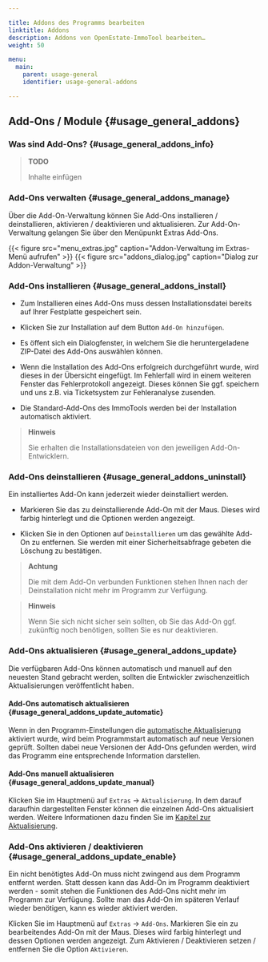 ```yaml
---

title: Addons des Programms bearbeiten
linktitle: Addons
description: Addons von OpenEstate-ImmoTool bearbeiten…
weight: 50

menu:
  main:
    parent: usage-general
    identifier: usage-general-addons

---
```


## Add-Ons / Module {#usage_general_addons}


### Was sind Add-Ons? {#usage_general_addons_info}

> **TODO**
>
> Inhalte einfügen


### Add-Ons verwalten {#usage_general_addons_manage}

Über die Add-On-Verwaltung können Sie Add-Ons installieren / deinstallieren, aktivieren / deaktivieren und aktualisieren. Zur Add-On-Verwaltung gelangen Sie über den Menüpunkt Extras Add-Ons.

{{< figure src="menu_extras.jpg" caption="Addon-Verwaltung im Extras-Menü aufrufen" >}}
{{< figure src="addons_dialog.jpg" caption="Dialog zur Addon-Verwaltung" >}}


### Add-Ons installieren {#usage_general_addons_install}

- Zum Installieren eines Add-Ons muss dessen Installationsdatei bereits auf Ihrer Festplatte gespeichert sein.

- Klicken Sie zur Installation auf dem Button `Add-On hinzufügen`.

- Es öffent sich ein Dialogfenster, in welchem Sie die heruntergeladene ZIP-Datei des Add-Ons auswählen können.

- Wenn die Installation des Add-Ons erfolgreich durchgeführt wurde, wird dieses in der Übersicht eingefügt. Im Fehlerfall wird in einem weiteren Fenster das Fehlerprotokoll angezeigt. Dieses können Sie ggf. speichern und uns z.B. via Ticketsystem zur Fehleranalyse zusenden.

- Die Standard-Add-Ons des ImmoTools werden bei der Installation automatisch aktiviert.

> **Hinweis**
>
> Sie erhalten die Installationsdateien von den jeweiligen Add-On-Entwicklern.


### Add-Ons deinstallieren {#usage_general_addons_uninstall}

Ein installiertes Add-On kann jederzeit wieder deinstalliert werden.

- Markieren Sie das zu deinstallierende Add-On mit der Maus. Dieses wird farbig hinterlegt und die Optionen werden angezeigt.

- Klicken Sie in den Optionen auf `Deinstallieren` um das gewählte Add-On zu entfernen. Sie werden mit einer Sicherheitsabfrage gebeten die Löschung zu bestätigen.

> **Achtung**
>
> Die mit dem Add-On verbunden Funktionen stehen Ihnen nach der Deinstallation nicht mehr im Programm zur Verfügung.

> **Hinweis**
>
> Wenn Sie sich nicht sicher sein sollten, ob Sie das Add-On ggf. zukünftig noch benötigen, sollten Sie es nur deaktivieren.


### Add-Ons aktualisieren {#usage_general_addons_update}

Die verfügbaren Add-Ons können automatisch und manuell auf den neuesten Stand gebracht werden, sollten die Entwickler zwischenzeitlich Aktualisierungen veröffentlicht haben.


#### Add-Ons automatisch aktualisieren {#usage_general_addons_update_automatic}

Wenn in den Programm-Einstellungen die [automatische Aktualisierung](usage_general_settings.md#usage_general_settings_updates) aktiviert wurde, wird beim Programmstart automatisch auf neue Versionen geprüft. Sollten dabei neue Versionen der Add-Ons gefunden werden, wird das Programm eine entsprechende Information darstellen.


#### Add-Ons manuell aktualisieren {#usage_general_addons_update_manual}

Klicken Sie im Hauptmenü auf `Extras` → `Aktualisierung`. In dem darauf daraufhin dargestellten Fenster können die einzelnen Add-Ons aktualisiert werden. Weitere Informationen dazu finden Sie im [Kapitel zur Aktualisierung](usage_general_updates.md#usage_general_updates).


### Add-Ons aktivieren / deaktivieren {#usage_general_addons_update_enable}


Ein nicht benötigtes Add-On muss nicht zwingend aus dem Programm entfernt werden. Statt dessen kann das Add-On im Programm deaktiviert werden - somit stehen die Funktionen des Add-Ons nicht mehr im Programm zur Verfügung. Sollte man das Add-On im späteren Verlauf wieder benötigen, kann es wieder aktiviert werden.

Klicken Sie im Hauptmenü auf `Extras` → `Add-Ons`. Markieren Sie ein zu bearbeitendes Add-On mit der Maus. Dieses wird farbig hinterlegt und dessen Optionen werden angezeigt. Zum Aktivieren / Deaktivieren setzen / entfernen Sie die Option `Aktivieren`.

